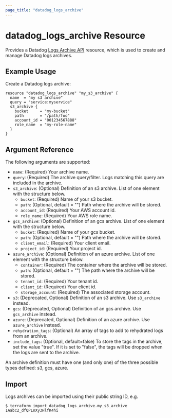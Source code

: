 ```yaml
---
page_title: "datadog_logs_archive"
---
```


# datadog_logs_archive Resource

Provides a Datadog [Logs Archive API](https://docs.datadoghq.com/api/v2/logs-archives/) resource, which is used to create and manage Datadog logs archives.

## Example Usage

Create a Datadog logs archive:

```hcl
resource "datadog_logs_archive" "my_s3_archive" {
  name  = "my s3 archive"
  query = "service:myservice"
  s3_archive {
    bucket     = "my-bucket"
    path       = "/path/foo"
    account_id = "001234567888"
    role_name  = "my-role-name"
  }
}
```

## Argument Reference

The following arguments are supported:

-   `name`: (Required) Your archive name.
-   `query`: (Required) The archive query/filter. Logs matching this query are included in the archive.
-   `s3_archive`: (Optional) Definition of an s3 archive. List of one element with the structure below.
    -   `bucket`: (Required) Name of your s3 bucket.
    -   `path`: (Optional, default = "") Path where the archive will be stored.
    -   `account_id`: (Required) Your AWS account id.
    -   `role_name`: (Required) Your AWS role name.
-   `gcs_archive`: (Optional) Definition of an gcs archive. List of one element with the structure below.
    -   `bucket`: (Required) Name of your gcs bucket.
    -   `path`: (Optional, default = "") Path where the archive will be stored.
    -   `client_email`: (Required) Your client email.
    -   `project_id`: (Required) Your project id.
-   `azure_archive`: (Optional) Definition of an azure archive. List of one element with the structure below.
    -   `container`: (Required) The container where the archive will be stored.
    -   `path`: (Optional, default = "") The path where the archive will be stored.
    -   `tenant_id`: (Required) Your tenant id.
    -   `client_id`: (Required) Your client id.
    -   `storage_account`: (Required) The associated storage account.
-   `s3`: (Deprecated, Optional) Definition of an s3 archive. Use `s3_archive` instead.
-   `gcs`: (Deprecated, Optional) Definition of an gcs archive. Use `gcs_archive` instead.
-   `azure`: (Deprecated, Optional) Definition of an azure archive. Use `azure_archive` instead.
-   `rehydration_tags`: (Optional) An array of tags to add to rehydrated logs from an archive.
-   `include_tags`: (Optional, default=false) To store the tags in the archive, set the value "true". If it is set to "false", the tags will be dropped when the logs are sent to the archive.

An archive definition must have one (and only one) of the three possible types defined: s3, gcs, azure.

## Import

Logs archives can be imported using their public string ID, e.g.

```
$ terraform import datadog_logs_archive.my_s3_archive 1Aabc2_dfQPLnXy3HlfK4hi
```

